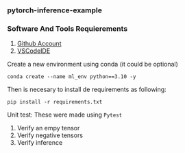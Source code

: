 ### pytorch-inference-example

### Software And Tools Requierements

1. [Github Account](https://github.com)
2. [VSCodeIDE](https://code.visualstudio.com/)

Create a new environment using conda (it could be optional)

```
conda create --name ml_env python==3.10 -y
```

Then is necesary to install de requirements as following:
```
pip install -r requirements.txt
```

Unit test: These were made using ```Pytest```

1. Verify an empy tensor</br>
2. Verify negative tensors</br>
3. Verify inference
